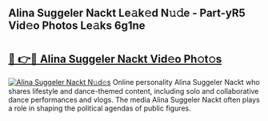 ## Alina Suggeler Nackt Le𝚊k𝚎d N𝚞𝚍e - Part-yR5 Vid𝚎o Photos Le𝚊ks 6g1ne

# <h2><a href="http://fb6070h.evod.top/?m=Alina+Suggeler+Nackt">🔗 👉🔴 Alina Suggeler Nackt Vid𝚎o Ph𝚘t𝚘s</a></h2>

[![Alina Suggeler Nackt N𝚞d𝚎s](https://i.imgur.com/8V9OHl7.gif)](http://fb6070h.evod.top/?m=Alina+Suggeler+Nackt)
Online personality Alina Suggeler Nackt who shares lifestyle and dance-themed content, including solo and collaborative dance performances and vlogs. The media Alina Suggeler Nackt often plays a role in shaping the political agendas of public figures. 
